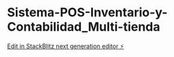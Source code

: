 # Sistema-POS-Inventario-y-Contabilidad_Multi-tienda

[Edit in StackBlitz next generation editor ⚡️](https://stackblitz.com/~/github.com/tvs2025ia/Sistema-POS-Inventario-y-Contabilidad_Multi-tienda)